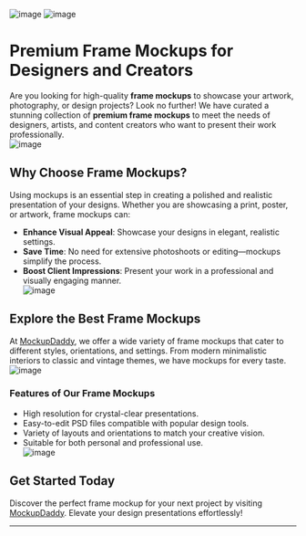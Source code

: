 ![image](https://github.com/user-attachments/assets/4d3b500e-25a5-43ef-91da-d3b5e8afe358)
![image](https://github.com/user-attachments/assets/eb06afa2-bf22-4b11-a8d6-b404df19b183)

# Premium Frame Mockups for Designers and Creators  

Are you looking for high-quality **frame mockups** to showcase your artwork, photography, or design projects? Look no further! We have curated a stunning collection of **premium frame mockups** to meet the needs of designers, artists, and content creators who want to present their work professionally.  
![image](https://github.com/user-attachments/assets/0d2b88bf-24ac-42e4-b4fe-cd79e1fc10ba)

## Why Choose Frame Mockups?  

Using mockups is an essential step in creating a polished and realistic presentation of your designs. Whether you are showcasing a print, poster, or artwork, frame mockups can:  
- **Enhance Visual Appeal**: Showcase your designs in elegant, realistic settings.  
- **Save Time**: No need for extensive photoshoots or editing—mockups simplify the process.  
- **Boost Client Impressions**: Present your work in a professional and visually engaging manner.  
![image](https://github.com/user-attachments/assets/ca5cdccb-12ec-441a-8238-919f899fe9ac)

## Explore the Best Frame Mockups  

At [MockupDaddy](https://www.mockupdaddy.com/frame-mockup), we offer a wide variety of frame mockups that cater to different styles, orientations, and settings. From modern minimalistic interiors to classic and vintage themes, we have mockups for every taste.  
![image](https://github.com/user-attachments/assets/606c1a8e-9276-4cc2-88ff-3c5443b2ef59)

### Features of Our Frame Mockups  

- High resolution for crystal-clear presentations.  
- Easy-to-edit PSD files compatible with popular design tools.  
- Variety of layouts and orientations to match your creative vision.  
- Suitable for both personal and professional use.  
![image](https://github.com/user-attachments/assets/bae6835d-d0af-4be4-b319-adf9063a087e)

## Get Started Today  

Discover the perfect frame mockup for your next project by visiting [MockupDaddy](https://www.mockupdaddy.com/). Elevate your design presentations effortlessly!  

---
